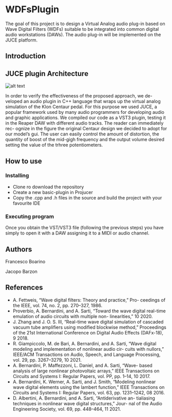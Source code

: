 # WDFsPlugin
The goal of this project is to design a Virtual Analog audio plug-in based on Wave Digital Filters (WDFs) suitable to be integrated into common digital audio workstations (DAWs). The audio plug-in will be implemented on the JUCE platform.



## Introduction


## JUCE plugin Architecture

 ![alt text](https://github.com/Jacopo-brz/WDFsPlugin/tree/master/Images/klon_centaur_gui.png)


In order to verify the effectiveness of the proposed approach, we de-
veloped an audio plugin in C++ language that wraps up the virtual
analog simulation of the Klon Centaur pedal.
For this purpose we used JUCE, a popular framework used by many
audio programmers for developing audio and graphic applications.
We compiled our code as a VST3 plugin, testing it in the Reaper
DAW with different audio tracks. The reader can immediately rec-
ognize in the figure the original Centaur design we decided to adopt
for our model’s gui.
The user can easily control the amount of distortion, the quantity of boost of the mid-gigh frequency and 
the output volume desired setting the value of the trhree potentiometers.
## How to use 


### Installing

* Clone ro download the repository
* Create a new basic-plugin in Projucer
* Copy the .cpp and .h files in the source and build the project with your favourite IDE


### Executing program

Once you obtain the VST/VST3 file (following the previous steps) you have simply to open it with a DAW assigning it to a MIDI or audio channel.


## Authors

Francesco Boarino

Jacopo Barzon



## References

* A. Fettweis, “Wave digital filters: Theory and practice,” Pro-
ceedings of the IEEE, vol. 74, no. 2, pp. 270–327, 1986.
* Proverbio, A. Bernardini, and A. Sarti, “Toward the wave
digital real-time emulation of audio circuits with multiple non-
linearities,” 10 2020.
* J. Zhang and J. O. S. III, “Real-time wave digital simulation
of cascaded vacuum tube amplifiers using modified blockwise
method,” Proceedings of the 21st International Conference on
Digital Audio Effects (DAFx-18), 9 2018.
* R. Giampiccolo, M. de Bari, A. Bernardini, and A. Sarti, “Wave
digital modeling and implementation of nonlinear audio cir-
cuits with nullors,” IEEE/ACM Transactions on Audio, Speech,
and Language Processing, vol. 29, pp. 3267–3279, 10 2021.
*  A. Bernardini, P. Maffezzoni, L. Daniel, and A. Sarti, “Wave-
based analysis of large nonlinear photovoltaic arrays,” IEEE
Transactions on Circuits and Systems I: Regular Papers,
vol. PP, pp. 1–14, 10 2017.
*  A. Bernardini, K. Werner, A. Sarti, and J. Smith, “Modeling
nonlinear wave digital elements using the lambert function,”
IEEE Transactions on Circuits and Systems I: Regular Papers,
vol. 63, pp. 1231–1242, 08 2016.
*  D. Albertini, A. Bernardini, and A. Sarti, “Antiderivative an-
tialiasing techniques in nonlinear wave digital structures,” Jour-
nal of the Audio Engineering Society, vol. 69, pp. 448–464, 11 2021.

